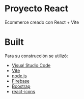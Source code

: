 # Proyecto React

Ecommerce creado con React + Vite

# Built

Para su construcción se utilizó:
- [Visual Studio Code] 
- [Vite] 
- [node.js] 
- [Firebase] 
- [Boostrap] 
- [react-icons] 


[Vite]: <https://vitejs.dev/guide/>
[node.js]: <http://nodejs.org>
[Firebase]: <https://firebase.google.com/?hl=es-419>
[react-icons]: <https://react-icons.github.io/react-icons/>
[Visual Studio Code]: <https://code.visualstudio.com/download>
[Boostrap]: <https://getbootstrap.com/docs/5.2/getting-started/download/>
